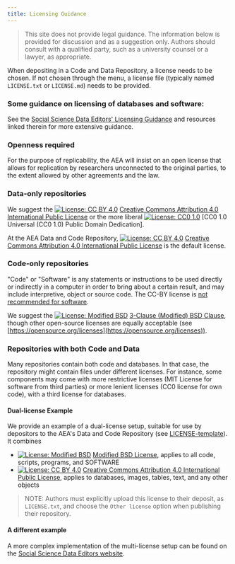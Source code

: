 ```yaml
---
title: Licensing Guidance
---
```


> This site does not provide legal guidance. The information below is provided for discussion and as a suggestion only. Authors should consult with a qualified party, such as a university counsel or a lawyer, as appropriate.


When depositing in a Code and Data Repository, a license needs to be chosen. If not chosen through the menu, a license file (typically named `LICENSE.txt` or `LICENSE.md`) needs to be provided.

### Some guidance on licensing of databases and software:

See the [Social Science Data Editors' Licensing Guidance](https://social-science-data-editors.github.io/guidance/Licensing_guidance.html) and resources linked therein for more extensive guidance.

### Openness required

For the purpose of replicability, the AEA will insist on an open license that allows for replication by researchers unconnected to the original parties, to the extent allowed by other agreements and the law.

### Data-only repositories

We suggest the [![License: CC BY 4.0](https://img.shields.io/badge/License%20-CC%20BY%204.0-lightgrey.svg)](http://creativecommons.org/licenses/by/4.0/) [Creative Commons Attribution 4.0 International Public License](http://creativecommons.org/licenses/by/4.0/) or the more liberal
[![License: CC0 1.0](https://img.shields.io/badge/License%20-CC0%201.0-lightgrey.svg)](https://creativecommons.org/publicdomain/zero/1.0/) [CC0 1.0 Universal (CC0 1.0) Public Domain Dedication].

At the AEA Data and Code Repository, [![License: CC BY 4.0](https://img.shields.io/badge/License%20-CC%20BY%204.0-lightgrey.svg)](http://creativecommons.org/licenses/by/4.0/) [Creative Commons Attribution 4.0 International Public License](http://creativecommons.org/licenses/by/4.0/) is the default license.

### Code-only repositories

"Code" or "Software" is any statements or instructions to be used directly or indirectly in a computer in order to bring about a certain result, and may include interpretive, object or source code. The CC-BY license is [not recommended for software](https://creativecommons.org/faq/#Can_I_apply_a_Creative_Commons_license_to_software.3F).

We suggest the [![License: Modified BSD](https://img.shields.io/badge/License-BSD-lightgrey.svg)](https://opensource.org/licenses/BSD-3-Clause) [3-Clause (Modified) BSD Clause](https://opensource.org/licenses/BSD-3-Clause), though other open-source licenses are equally acceptable (see [https://opensource.org/licenses](https://opensource.org/licenses)). 


### Repositories with both Code and Data

Many repositories contain both code and databases. In that case, the repository might contain  files under different licenses. For instance, some components may come with more restrictive licenses (MIT License for software from third parties) or more lenient licenses (CC0 license for own code), with a third license for databases.

#### Dual-license Example

We provide an example of a dual-license setup, suitable for use by depositors to the AEA's Data and Code Repository (see [LICENSE-template](LICENSE-template.md)). It combines
- [![License: Modified BSD](https://img.shields.io/badge/License-BSD-lightgrey.svg)](https://opensource.org/licenses/BSD-3-Clause) [Modified BSD License](https://opensource.org/licenses/BSD-3-Clause), applies to all code, scripts, programs, and SOFTWARE
- [![License: CC BY 4.0](https://img.shields.io/badge/License%20-CC%20BY%204.0-lightgrey.svg)](http://creativecommons.org/licenses/by/4.0/) [Creative Commons Attribution 4.0 International Public License](https://creativecommons.org/licenses/by/4.0/), applies to databases, images, tables, text, and any other objects

> NOTE: Authors must explicitly upload this license to their deposit, as `LICENSE.txt`, and choose the `Other license` option when publishing their repository.

#### A different example

A more complex implementation of the multi-license setup can be found on the [Social Science Data Editors website](https://social-science-data-editors.github.io/guidance/Licensing_guidance.html#dual-license-setup).